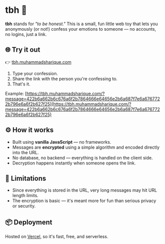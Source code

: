 # tbh 💬

**tbh** stands for *"to be honest."*
This is a small, fun little web toy that lets you anonymously (or not!) confess your emotions to someone — no accounts, no logins, just a link.

## 🌐 Try it out

👉 [tbh.muhammadsharique.com](https://tbh.muhammadsharique.com)

1. Type your confession.
2. Share the link with the person you're confessing to.
3. That's it.

Example:
[https://tbh.muhammadsharique.com/?message=422b6a662b6c676a6f2b7864666e64656e2b6a687f7e6a6767722b796e6a6f2b627f25](https://tbh.muhammadsharique.com/?message=422b6a662b6c676a6f2b7864666e64656e2b6a687f7e6a6767722b796e6a6f2b627f25)

## ⚙️ How it works

* Built using **vanilla JavaScript** — no frameworks.
* Messages are **encrypted** using a simple algorithm and encoded directly into the URL.
* No database, no backend — everything is handled on the client side.
* Decryption happens instantly when someone opens the link.

## 🚧 Limitations

* Since everything is stored in the URL, very long messages may hit URL length limits.
* The encryption is basic — it's meant more for fun than serious privacy or security.

## 📦 Deployment

Hosted on [Vercel](https://tbh.vercel.app), so it's fast, free, and serverless.
